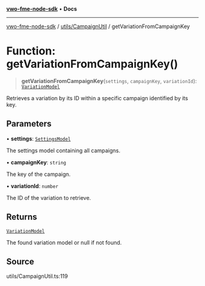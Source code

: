 [**vwo-fme-node-sdk**](../../../README.md) • **Docs**

---

[vwo-fme-node-sdk](../../../modules.md) / [utils/CampaignUtil](../README.md) / getVariationFromCampaignKey

# Function: getVariationFromCampaignKey()

> **getVariationFromCampaignKey**(`settings`, `campaignKey`, `variationId`): [`VariationModel`](../../../models/campaign/VariationModel/classes/VariationModel.md)

Retrieves a variation by its ID within a specific campaign identified by its key.

## Parameters

• **settings**: [`SettingsModel`](../../../models/settings/SettingsModel/classes/SettingsModel.md)

The settings model containing all campaigns.

• **campaignKey**: `string`

The key of the campaign.

• **variationId**: `number`

The ID of the variation to retrieve.

## Returns

[`VariationModel`](../../../models/campaign/VariationModel/classes/VariationModel.md)

The found variation model or null if not found.

## Source

utils/CampaignUtil.ts:119
